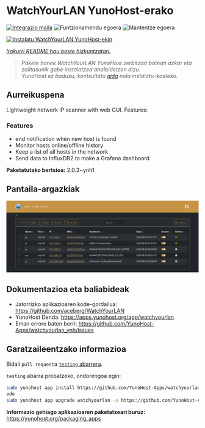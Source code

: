 <!--
Ohart ongi: README hau automatikoki sortu da <https://github.com/YunoHost/apps/tree/master/tools/readme_generator>ri esker
EZ editatu eskuz.
-->

# WatchYourLAN YunoHost-erako

[![Integrazio maila](https://dash.yunohost.org/integration/watchyourlan.svg)](https://ci-apps.yunohost.org/ci/apps/watchyourlan/) ![Funtzionamendu egoera](https://ci-apps.yunohost.org/ci/badges/watchyourlan.status.svg) ![Mantentze egoera](https://ci-apps.yunohost.org/ci/badges/watchyourlan.maintain.svg)

[![Instalatu WatchYourLAN YunoHost-ekin](https://install-app.yunohost.org/install-with-yunohost.svg)](https://install-app.yunohost.org/?app=watchyourlan)

*[Irakurri README hau beste hizkuntzatan.](./ALL_README.md)*

> *Pakete honek WatchYourLAN YunoHost zerbitzari batean azkar eta zailtasunik gabe instalatzea ahalbidetzen dizu.*  
> *YunoHost ez baduzu, kontsultatu [gida](https://yunohost.org/install) nola instalatu ikasteko.*

## Aurreikuspena

Lightweight network IP scanner with web GUI. Features:


### Features

- end notification when new host is found
- Monitor hosts online/offline history
- Keep a list of all hosts in the network
- Send data to InfluxDB2 to make a Grafana dashboard


**Paketatutako bertsioa:** 2.0.3~ynh1

## Pantaila-argazkiak

![WatchYourLAN(r)en pantaila-argazkia](./doc/screenshots/Screenshot.png)

## Dokumentazioa eta baliabideak

- Jatorrizko aplikazioaren kode-gordailua: <https://github.com/aceberg/WatchYourLAN>
- YunoHost Denda: <https://apps.yunohost.org/app/watchyourlan>
- Eman errore baten berri: <https://github.com/YunoHost-Apps/watchyourlan_ynh/issues>

## Garatzaileentzako informazioa

Bidali `pull request`a [`testing` abarrera](https://github.com/YunoHost-Apps/watchyourlan_ynh/tree/testing).

`testing` abarra probatzeko, ondorengoa egin:

```bash
sudo yunohost app install https://github.com/YunoHost-Apps/watchyourlan_ynh/tree/testing --debug
edo
sudo yunohost app upgrade watchyourlan -u https://github.com/YunoHost-Apps/watchyourlan_ynh/tree/testing --debug
```

**Informazio gehiago aplikazioaren paketatzeari buruz:** <https://yunohost.org/packaging_apps>
